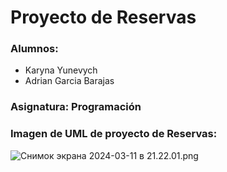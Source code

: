 # Proyecto de Reservas
### Alumnos: 
* Karyna Yunevych 
* Adrian Garcia Barajas 
### Asignatura: Programación
### Imagen de UML de proyecto de Reservas: 

![Снимок экрана 2024-03-11 в 21.22.01.png](..%2F..%2F%D0%A1%D0%BD%D0%B8%D0%BC%D0%BE%D0%BA%20%D1%8D%D0%BA%D1%80%D0%B0%D0%BD%D0%B0%202024-03-11%20%D0%B2%2021.22.01.png)
